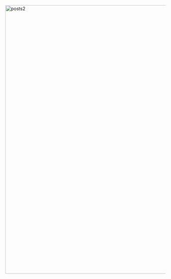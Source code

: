 
<img width="1057" height="842" alt="posts2" src="https://github.com/user-attachments/assets/6a33b733-0aba-463e-b5b4-6584f7dedf51" />
